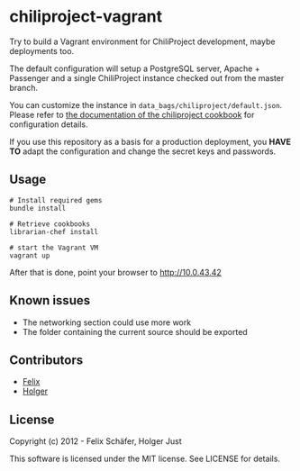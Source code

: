 # chiliproject-vagrant

Try to build a Vagrant environment for ChiliProject development, maybe
deployments too.

The default configuration will setup a PostgreSQL server, Apache + Passenger
and a single ChiliProject instance checked out from the master branch.

You can customize the instance in `data_bags/chiliproject/default.json`.
Please refer to [the documentation of the chiliproject
cookbook](https://github.com/meineerde/chiliproject-cookbook/blob/master/README.md)
for configuration details.

If you use this repository as a basis for a production deployment, you **HAVE
TO** adapt the configuration and change the secret keys and passwords.

## Usage

    # Install required gems
    bundle install

    # Retrieve cookbooks
    librarian-chef install

    # start the Vagrant VM
    vagrant up

After that is done, point your browser to http://10.0.43.42

## Known issues

* The networking section could use more work
* The folder containing the current source should be exported

## Contributors

* [Felix](https://github.com/thegcat)
* [Holger](https://github.com/meineerde)

## License

Copyright (c) 2012 - Felix Schäfer, Holger Just

This software is licensed under the MIT license. See LICENSE for details.

